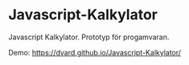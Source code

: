 # Javascript-Kalkylator
Javascript Kalkylator. Prototyp för progamvaran.

Demo: https://dvard.github.io/Javascript-Kalkylator/
